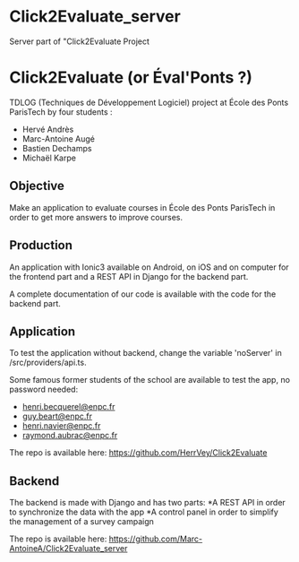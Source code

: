 # Click2Evaluate_server
Server part of "Click2Evaluate Project
# Click2Evaluate (or Éval'Ponts ?)
TDLOG (Techniques de Développement Logiciel) project at École des Ponts ParisTech by four students :
* Hervé Andrès
* Marc-Antoine Augé
* Bastien Dechamps
* Michaël Karpe

## Objective 
Make an application to evaluate courses in École des Ponts ParisTech in order to get more answers to improve courses.

## Production
An application with Ionic3 available on Android, on iOS and on computer for the frontend part 
and a REST API in Django for the backend part. 

A complete documentation of our code is available with the code for the backend part.

## Application
To test the application without backend, change the variable 'noServer' in /src/providers/api.ts. 

Some famous former students of the school are available to test the app, no password needed:
* henri.becquerel@enpc.fr
* guy.beart@enpc.fr
* henri.navier@enpc.fr
* raymond.aubrac@enpc.fr

The repo is available here: https://github.com/HerrVey/Click2Evaluate 

## Backend
The backend is made with Django and has two parts:
*A REST API in order to synchronize the data with the app
*A control panel in order to simplify the management of a survey campaign

The repo is available here: https://github.com/Marc-AntoineA/Click2Evaluate_server


